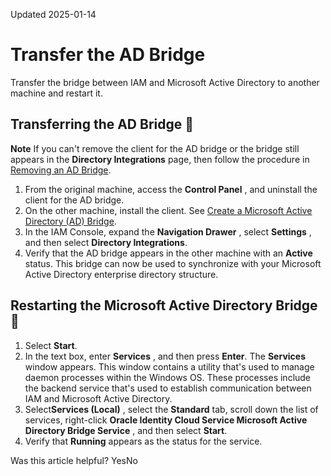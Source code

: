 Updated 2025-01-14
# Transfer the AD Bridge
Transfer the bridge between IAM and Microsoft Active Directory to another machine and restart it.
## Transferring the AD Bridge 🔗 
**Note** If you can't remove the client for the AD bridge or the bridge still appears in the **Directory Integrations** page, then follow the procedure in [Removing an AD Bridge](https://docs.oracle.com/en-us/iaas/Content/Identity/msadbridge/remove-microsoft-active-directory-ad-bridge.htm#remove-microsoft-active-directory-ad-bridge "Remove an AD bridge from an IAM identity domain.").
  1. From the original machine, access the **Control Panel** , and uninstall the client for the AD bridge.
  2. On the other machine, install the client. See [Create a Microsoft Active Directory (AD) Bridge](https://docs.oracle.com/en-us/iaas/Content/Identity/msadbridge/create-microsoft-active-directory-ad-bridge.htm#create-microsoft-active-directory-ad-bridge "Create a bridge between IAM and Microsoft Active Directory.").
  3. In the IAM Console, expand the **Navigation Drawer** , select **Settings** , and then select **Directory Integrations**.
  4. Verify that the AD bridge appears in the other machine with an **Active** status. This bridge can now be used to synchronize with your Microsoft Active Directory enterprise directory structure.


## Restarting the Microsoft Active Directory Bridge 🔗 
  1. Select **Start**.
  2. In the text box, enter **Services** , and then press **Enter**.
The **Services** window appears. This window contains a utility that's used to manage daemon processes within the Windows OS. These processes include the backend service that's used to establish communication between IAM and Microsoft Active Directory.
  3. Select**Services (Local)** , select the **Standard** tab, scroll down the list of services, right-click **Oracle Identity Cloud Service Microsoft Active Directory Bridge Service** , and then select **Start**.
  4. Verify that **Running** appears as the status for the service.


Was this article helpful?
YesNo

